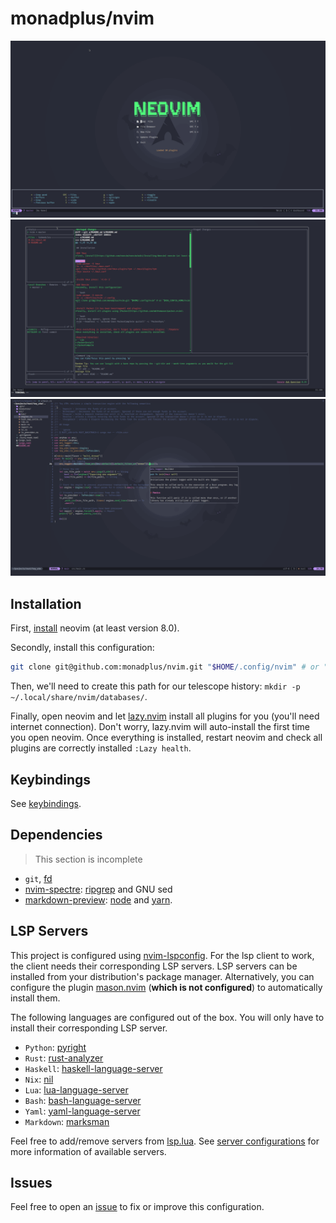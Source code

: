 # monadplus/nvim

![screenshot dashboard](./screenshots/dashboard.png)
![screenshot lazygit](./screenshots/lazygit.png)
![screenshot rust](./screenshots/rust.png)

## Installation

First, [install](https://github.com/neovim/neovim/wiki/Installing-Neovim) neovim (at least version 8.0).

Secondly, install this configuration:

```bash
git clone git@github.com:monadplus/nvim.git "$HOME/.config/nvim" # or "$XDG_CONFIG_HOME/nvim"
```

Then, we'll need to create this path for our telescope history: `mkdir -p ~/.local/share/nvim/databases/`.

Finally, open neovim and let [lazy.nvim](https://github.com/folke/lazy.nvim) install all plugins for you (you'll need internet connection). 
Don't worry, lazy.nvim will auto-install the first time you open neovim. 
Once everything is installed, restart neovim and check all plugins are correctly installed `:Lazy health`.

## Keybindings

See [keybindings](./docs/keybindings.md).

## Dependencies

> This section is incomplete

- `git`, [fd](https://github.com/sharkdp/fd)
- [nvim-spectre](https://github.com/nvim-pack/nvim-spectre): [ripgrep](https://github.com/BurntSushi/ripgrep) and GNU sed
- [markdown-preview](https://github.com/iamcco/markdown-preview.nvim): [node](https://nodejs.org/en/) and [yarn](https://yarnpkg.com/).

## LSP Servers

This project is configured using [nvim-lspconfig](https://github.com/neovim/nvim-lspconfig).
For the lsp client to work, the client needs their corresponding LSP servers.
LSP servers can be installed from your distribution's package manager.
Alternatively, you can configure the plugin [mason.nvim](https://github.com/williamboman/mason.nvim) (**which is not configured**) to automatically install them.

The following languages are configured out of the box. 
You will only have to install their corresponding LSP server.

- `Python`: [pyright](https://github.com/microsoft/pyright)
- `Rust`: [rust-analyzer](https://github.com/rust-lang/rust-analyzer)
- `Haskell`: [haskell-language-server](https://github.com/haskell/haskell-language-server)
- `Nix`: [nil](https://github.com/oxalica/nil)
- `Lua`: [lua-language-server](https://github.com/LuaLS/lua-language-server)
- `Bash`: [bash-language-server](https://github.com/bash-lsp/bash-language-server)
- `Yaml`: [yaml-language-server](https://github.com/redhat-developer/yaml-language-server)
- `Markdown`: [marksman](https://github.com/artempyanykh/marksman)

Feel free to add/remove servers from [lsp.lua](/lua/monadplus/plugins/lsp.lua). See [server configurations](https://github.com/neovim/nvim-lspconfig/blob/master/doc/server_configurations.md) for more information of available servers.

## Issues

Feel free to open an [issue](https://github.com/monadplus/nvim/issues) to fix or improve this configuration.
